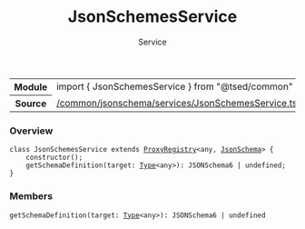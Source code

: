 
<header class="symbol-info-header"><h1 id="jsonschemesservice">JsonSchemesService</h1><label class="symbol-info-type-label service">Service</label></header>
<!-- summary -->
<section class="symbol-info"><table class="is-full-width"><tbody><tr><th>Module</th><td><div class="lang-typescript"><span class="token keyword">import</span> { JsonSchemesService }&nbsp;<span class="token keyword">from</span>&nbsp;<span class="token string">"@tsed/common"</span></div></td></tr><tr><th>Source</th><td><a href="https://github.com/Romakita/ts-express-decorators/blob/v4.5.2/src//common/jsonschema/services/JsonSchemesService.ts#L0-L0">/common/jsonschema/services/JsonSchemesService.ts</a></td></tr></tbody></table></section>
<!-- overview -->


### Overview


<pre><code class="typescript-lang "><span class="token keyword">class</span> JsonSchemesService <span class="token keyword">extends</span> <a href="#api/core/proxyregistry"><span class="token">ProxyRegistry</span></a><<span class="token keyword">any</span><span class="token punctuation">,</span> <a href="#api/common/jsonschema/jsonschema"><span class="token">JsonSchema</span></a>> <span class="token punctuation">{</span>
    <span class="token keyword">constructor</span><span class="token punctuation">(</span><span class="token punctuation">)</span><span class="token punctuation">;</span>
    <span class="token function">getSchemaDefinition</span><span class="token punctuation">(</span>target<span class="token punctuation">:</span> <a href="#api/core/type"><span class="token">Type</span></a><<span class="token keyword">any</span>><span class="token punctuation">)</span><span class="token punctuation">:</span> JSONSchema6 | undefined<span class="token punctuation">;</span>
<span class="token punctuation">}</span></code></pre>


<!-- Parameters -->

<!-- Description -->

<!-- Members -->







### Members



<div class="method-overview">
<pre><code class="typescript-lang "><span class="token function">getSchemaDefinition</span><span class="token punctuation">(</span>target<span class="token punctuation">:</span> <a href="#api/core/type"><span class="token">Type</span></a><<span class="token keyword">any</span>><span class="token punctuation">)</span><span class="token punctuation">:</span> JSONSchema6 | undefined</code></pre>
</div>








